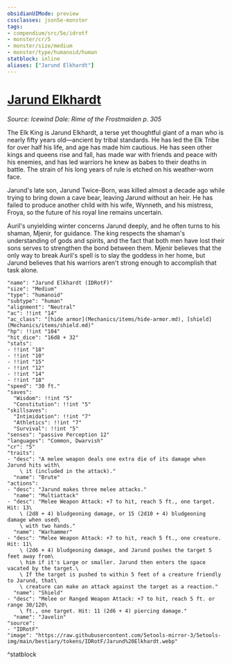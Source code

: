```yaml
---
obsidianUIMode: preview
cssclasses: json5e-monster
tags:
- compendium/src/5e/idrotf
- monster/cr/5
- monster/size/medium
- monster/type/humanoid/human
statblock: inline
aliases: ["Jarund Elkhardt"]
---
```

# [Jarund Elkhardt](Mechanics\bestiary\npc/jarund-elkhardt-idrotf.md)
*Source: Icewind Dale: Rime of the Frostmaiden p. 305*  

The Elk King is Jarund Elkhardt, a terse yet thoughtful giant of a man who is nearly fifty years old—ancient by tribal standards. He has led the Elk Tribe for over half his life, and age has made him cautious. He has seen other kings and queens rise and fall, has made war with friends and peace with his enemies, and has led warriors he knew as babes to their deaths in battle. The strain of his long years of rule is etched on his weather-worn face.

Jarund's late son, Jarund Twice-Born, was killed almost a decade ago while trying to bring down a cave bear, leaving Jarund without an heir. He has failed to produce another child with his wife, Wynneth, and his mistress, Froya, so the future of his royal line remains uncertain.

Auril's unyielding winter concerns Jarund deeply, and he often turns to his shaman, Mjenir, for guidance. The king respects the shaman's understanding of gods and spirits, and the fact that both men have lost their sons serves to strengthen the bond between them. Mjenir believes that the only way to break Auril's spell is to slay the goddess in her home, but Jarund believes that his warriors aren't strong enough to accomplish that task alone.

```statblock
"name": "Jarund Elkhardt (IDRotF)"
"size": "Medium"
"type": "humanoid"
"subtype": "human"
"alignment": "Neutral"
"ac": !!int "14"
"ac_class": "[hide armor](Mechanics/items/hide-armor.md), [shield](Mechanics/items/shield.md)"
"hp": !!int "104"
"hit_dice": "16d8 + 32"
"stats":
- !!int "18"
- !!int "10"
- !!int "15"
- !!int "12"
- !!int "14"
- !!int "18"
"speed": "30 ft."
"saves":
  "Wisdom": !!int "5"
  "Constitution": !!int "5"
"skillsaves":
  "Intimidation": !!int "7"
  "Athletics": !!int "7"
  "Survival": !!int "5"
"senses": "passive Perception 12"
"languages": "Common, Dwarvish"
"cr": "5"
"traits":
- "desc": "A melee weapon deals one extra die of its damage when Jarund hits with\
    \ it (included in the attack)."
  "name": "Brute"
"actions":
- "desc": "Jarund makes three melee attacks."
  "name": "Multiattack"
- "desc": "Melee Weapon Attack: +7 to hit, reach 5 ft., one target. Hit: 13\
    \ (2d8 + 4) bludgeoning damage, or 15 (2d10 + 4) bludgeoning damage when used\
    \ with two hands."
  "name": "Warhammer"
- "desc": "Melee Weapon Attack: +7 to hit, reach 5 ft., one creature. Hit: 11\
    \ (2d6 + 4) bludgeoning damage, and Jarund pushes the target 5 feet away from\
    \ him if it's Large or smaller. Jarund then enters the space vacated by the target.\
    \ If the target is pushed to within 5 feet of a creature friendly to Jarund, that\
    \ creature can make an attack against the target as a reaction."
  "name": "Shield"
- "desc": "Melee or Ranged Weapon Attack: +7 to hit, reach 5 ft. or range 30/120\
    \ ft., one target. Hit: 11 (2d6 + 4) piercing damage."
  "name": "Javelin"
"source":
- "IDRotF"
"image": "https://raw.githubusercontent.com/5etools-mirror-3/5etools-img/main/bestiary/tokens/IDRotF/Jarund%20Elkhardt.webp"
```
^statblock
